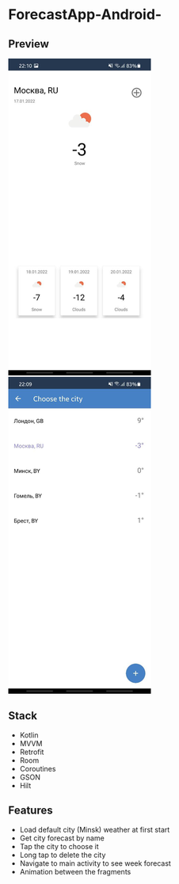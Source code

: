 # ForecastApp-Android-
## Preview
![](https://github.com/SobolevvMaxim/images/blob/master/forecast-images/img.png) ![](https://github.com/SobolevvMaxim/images/blob/master/forecast-images/img_1.png)
## Stack
- Kotlin
- MVVM
- Retrofit
- Room
- Coroutines
- GSON
- Hilt
## Features
- Load default city (Minsk) weather at first start
- Get city forecast by name
- Tap the city to choose it
- Long tap to delete the city
- Navigate to main activity to see week forecast
- Animation between the fragments
